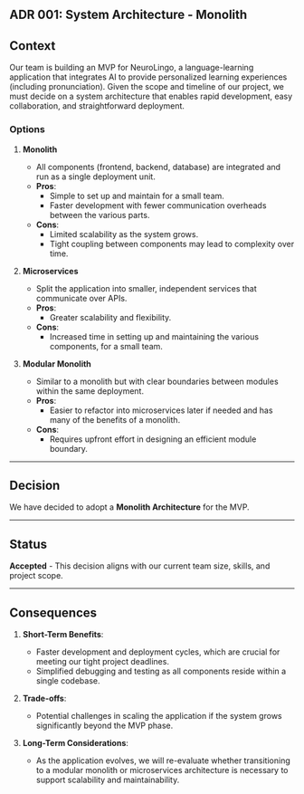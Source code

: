 ## ADR 001: System Architecture - Monolith

## Context

Our team is building an MVP for NeuroLingo, a language-learning application that integrates AI to provide personalized learning experiences (including pronunciation). Given the scope and timeline of our project, we must decide on a system architecture that enables rapid development, easy collaboration, and straightforward deployment.

### Options

1. **Monolith**  
   - All components (frontend, backend, database) are integrated and run as a single deployment unit.  
   - **Pros**:  
     - Simple to set up and maintain for a small team.  
     - Faster development with fewer communication overheads between the various parts.  
   - **Cons**:  
     - Limited scalability as the system grows.  
     - Tight coupling between components may lead to complexity over time.  

2. **Microservices**  
   - Split the application into smaller, independent services that communicate over APIs.  
   - **Pros**:  
     - Greater scalability and flexibility.  
   - **Cons**:  
     - Increased time in setting up and maintaining the various components, for a small team. 

3. **Modular Monolith**  
   - Similar to a monolith but with clear boundaries between modules within the same deployment.  
   - **Pros**:  
     - Easier to refactor into microservices later if needed and has many of the benefits of a monolith.  
   - **Cons**:  
     - Requires upfront effort in designing an efficient module boundary.  

---

## Decision

We have decided to adopt a **Monolith Architecture** for the MVP.

---

## Status

**Accepted** - This decision aligns with our current team size, skills, and project scope.

---

## Consequences

1. **Short-Term Benefits**:
   - Faster development and deployment cycles, which are crucial for meeting our tight project deadlines.
   - Simplified debugging and testing as all components reside within a single codebase.

2. **Trade-offs**:
   - Potential challenges in scaling the application if the system grows significantly beyond the MVP phase.

3. **Long-Term Considerations**:
   - As the application evolves, we will re-evaluate whether transitioning to a modular monolith or microservices architecture is necessary to support scalability and maintainability.

